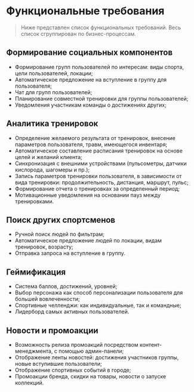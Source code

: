 # Функциональные требования

> Ниже представлен список функциональных требований. Весь список сгруппирован по бизнес-процессам.

## Формирование социальных компонентов
 -  Формирование групп пользователей по интересам: виды спорта, цели пользователей, локации;
 -  Автоматическое предложение на вступление в группу для пользователя;
 -  Чат для групп пользователей;
 -  Планирование совместной тренировки для группы пользователей;
 -  Уведомления участникам команды о достижениях других;

## Аналитика тренировок
 -  Определение желаемого результата от тренировок, внесение параметров пользователя, травм, имеющегося инвентаря;
 -  Автоматическое составление расписания тренировок на основе целей и желаний клиента;
 -  Синхронизация с внешними устройствами (пульсометры, датчики кислорода, шагомеры и пр.);
 -  Запись параметров тренировки пользователя, в зависимости от вида тренировки: продолжительность, дистанция, маршрут, пульс;
 -  Формирование отчета о тренировках за определенный период;
 -  Мотивационные уведомления на основании пауз между тренировками.

## Поиск других спортсменов
 - Ручной поиск людей по фильтрам;
 - Автоматическое предложение людей по локации, видам тренировок, возрасту;
 - Отправка запроса на вступление в группу.

## Геймификация
 - Система баллов, достижений, уровней;
 - Выбор персонажа как способ персонализации пользователя для большей вовлеченности;
 - Спортивные челленджи: как индивидуальные, так и командные;
 - Лидерборд самых активных пользователей.

## Новости и промоакции
 - Возможность релиза промоакций посредством контент-менеджмента, с помощью админ-панели;
 - Отображение ленты новостей: достижения участников группы, новые вступившие пользователи;
 - Отображение спортивных событий в городе;
 - Промоакции бренда, скидки на товары, новости о запуске коллекций.
